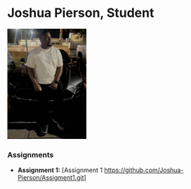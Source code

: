 # Joshua Pierson, Student
<img src="./assets/josh.jpg" style="width:180px"/>

### Assignments 
- **Assignment 1:** [Assignment 1 https://github.com/Joshua-Pierson/Assigment1.git]
    